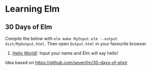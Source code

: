 # Learning Elm

## 30 Days of Elm

Compile the below with `elm make MyInput.elm --output dist/MyOutput.html`. Then
open `Output.html` in your favourite browser.

1. [Hello World!](HelloWorld.elm): Input your name and Elm will say hello!

Idea based on https://github.com/seven1m/30-days-of-elixir
